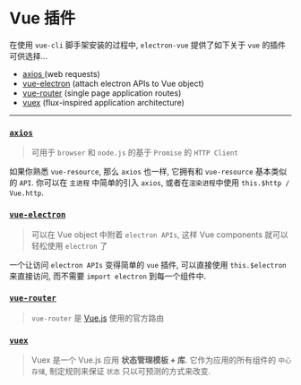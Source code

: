 # Vue 插件

在使用 `vue-cli` 脚手架安装的过程中, `electron-vue` 提供了如下关于 `vue` 的插件可供选择...

* [axios ](https://github.com/mzabriskie/axios)\(web requests\)
* [vue-electron](https://github.com/SimulatedGREG/vue-electron) \(attach electron APIs to Vue object\)
* [vue-router](https://github.com/vuejs/vue-router) \(single page application routes\)
* [vuex](https://github.com/vuejs/vuex) \(flux-inspired application architecture\)

---

### [`axios`](https://github.com/mzabriskie/axios)

> 可用于 `browser` 和 `node.js` 的基于 `Promise` 的 `HTTP Client`

如果你熟悉 `vue-resource`, 那么 `axios` 也一样, 它拥有和 `vue-resource` 基本类似的 `API`. 你可以在 `主进程` 中简单的引入 `axios`, 或者在`渲染进程`中使用 `this.$http / Vue.http`.

### [`vue-electron`](https://github.com/SimulatedGREG/vue-electron)

> 可以在 Vue object 中附着 `electron APIs`, 这样 Vue components 就可以轻松使用 `electron` 了

一个让访问 `electron APIs` 变得简单的 `vue` 插件, 可以直接使用 `this.$electron` 来直接访问, 而不需要 `import electron` 到每一个组件中.

### [`vue-router`](https://github.com/vuejs/vue-router)
> `vue-router` 是 [Vue.js](http://vuejs.org/) 使用的官方路由

### [`vuex`](https://github.com/vuejs/vuex)
> Vuex 是一个 Vue.js 应用 **状态管理模板 + 库**. 它作为应用的所有组件的 `中心存储`, 制定规则来保证 `状态` 只以可预测的方式来改变.
